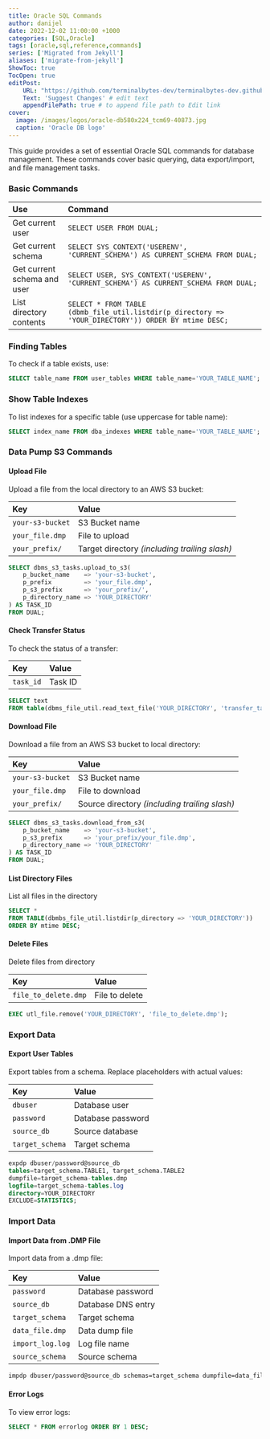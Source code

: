 ```yaml
---
title: Oracle SQL Commands
author: danijel
date: 2022-12-02 11:00:00 +1000
categories: [SQL,Oracle]
tags: [oracle,sql,reference,commands]
series: ['Migrated from Jekyll']
aliases: ['migrate-from-jekyll']
ShowToc: true
TocOpen: true
editPost:
    URL: "https://github.com/terminalbytes-dev/terminalbytes-dev.github.io/tree/main/content"
    Text: 'Suggest Changes' # edit text
    appendFilePath: true # to append file path to Edit link
cover:
  image: /images/logos/oracle-db580x224_tcm69-40873.jpg
  caption: 'Oracle DB logo'
---
```


This guide provides a set of essential Oracle SQL commands for database management. These commands cover basic querying, data export/import, and file management tasks.

### Basic Commands

| Use | Command |
|:----|:--------|
| Get current user | `SELECT USER FROM DUAL;` |
| Get current schema | `SELECT SYS_CONTEXT('USERENV', 'CURRENT_SCHEMA') AS CURRENT_SCHEMA FROM DUAL;` |
| Get current schema and user | `SELECT USER, SYS_CONTEXT('USERENV', 'CURRENT_SCHEMA') AS CURRENT_SCHEMA FROM DUAL;` |
| List directory contents | `SELECT * FROM TABLE (dbmb_file_util.listdir(p_directory => 'YOUR_DIRECTORY')) ORDER BY mtime DESC;` |

### Finding Tables

To check if a table exists, use: 

```sql
SELECT table_name FROM user_tables WHERE table_name='YOUR_TABLE_NAME';
```

### Show Table Indexes

To list indexes for a specific table (use uppercase for table name):

```sql
SELECT index_name FROM dba_indexes WHERE table_name='YOUR_TABLE_NAME';
```

### Data Pump S3 Commands

#### Upload File

Upload a file from the local directory to an AWS S3 bucket:

| Key | Value |
|:----|:------|
| `your-s3-bucket` | S3 Bucket name |
| `your_file.dmp` | File to upload |
| `your_prefix/` | Target directory _(including trailing slash)_ |

```sql
SELECT dbms_s3_tasks.upload_to_s3(
    p_bucket_name    => 'your-s3-bucket',
    p_prefix         => 'your_file.dmp',
    p_s3_prefix      => 'your_prefix/',
    p_directory_name => 'YOUR_DIRECTORY'
) AS TASK_ID
FROM DUAL;
```

#### Check Transfer Status

To check the status of a transfer:

| Key | Value |
|:----|:------|
| `task_id` | Task ID |

```sql
SELECT text
FROM table(dbms_file_util.read_text_file('YOUR_DIRECTORY', 'transfer_task_id.log'));
```

#### Download File

Download a file from an AWS S3 bucket to local directory:

| Key | Value |
|:----|:------|
| `your-s3-bucket` | S3 Bucket name |
| `your_file.dmp` | File to download |
| `your_prefix/` | Source directory _(including trailing slash)_ |

```sql
SELECT dbms_s3_tasks.download_from_s3(
    p_bucket_name    => 'your-s3-bucket',
    p_s3_prefix      => 'your_prefix/your_file.dmp',
    p_directory_name => 'YOUR_DIRECTORY'
) AS TASK_ID
FROM DUAL;
```

#### List Directory Files

List all files in the directory

```sql
SELECT *
FROM TABLE(dbmbs_file_util.listdir(p_directory => 'YOUR_DIRECTORY'))
ORDER BY mtime DESC;
```

#### Delete Files

Delete files from directory

| Key | Value |
|:----|:------|
| `file_to_delete.dmp` | File to delete |

```sql
EXEC utl_file.remove('YOUR_DIRECTORY', 'file_to_delete.dmp');
```

### Export Data

#### Export User Tables

Export tables from a schema. Replace placeholders with actual values:


| Key | Value |
|:----|:------|
| `dbuser` | Database user |
| `password` | Database password |
| `source_db` | Source database |
| `target_schema` | Target schema |

```sql
expdp dbuser/password@source_db
tables=target_schema.TABLE1, target_schema.TABLE2
dumpfile=target_schema-tables.dmp
logfile=target_schema-tables.log
directory=YOUR_DIRECTORY
EXCLUDE=STATISTICS;
```

### Import Data

#### Import Data from .DMP File

Import data from a .dmp file:

| Key | Value |
|:----|:------|
| `password` | Database password |
| `source_db` | Database DNS entry |
| `target_schema` | Target schema |
| `data_file.dmp` | Data dump file |
| `import_log.log` | Log file name |
| `source_schema` | Source schema |

```sh
impdp dbuser/password@source_db schemas=target_schema dumpfile=data_file.dmp logfile=import_log.log directory=YOUR_DIRECTORY transform=oid:n remap_schema=source_schema:target_schema
```

#### Error Logs

To view error logs:

```sql
SELECT * FROM errorlog ORDER BY 1 DESC;
```
